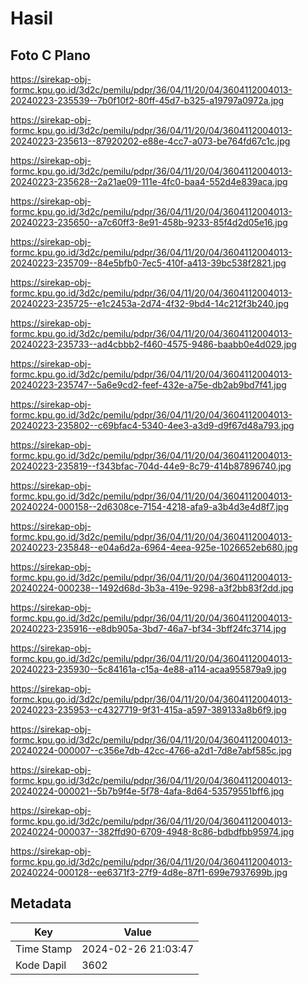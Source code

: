 # Hasil

## Foto C Plano

https://sirekap-obj-formc.kpu.go.id/3d2c/pemilu/pdpr/36/04/11/20/04/3604112004013-20240223-235539--7b0f10f2-80ff-45d7-b325-a19797a0972a.jpg

https://sirekap-obj-formc.kpu.go.id/3d2c/pemilu/pdpr/36/04/11/20/04/3604112004013-20240223-235613--87920202-e88e-4cc7-a073-be764fd67c1c.jpg

https://sirekap-obj-formc.kpu.go.id/3d2c/pemilu/pdpr/36/04/11/20/04/3604112004013-20240223-235628--2a21ae09-111e-4fc0-baa4-552d4e839aca.jpg

https://sirekap-obj-formc.kpu.go.id/3d2c/pemilu/pdpr/36/04/11/20/04/3604112004013-20240223-235650--a7c60ff3-8e91-458b-9233-85f4d2d05e16.jpg

https://sirekap-obj-formc.kpu.go.id/3d2c/pemilu/pdpr/36/04/11/20/04/3604112004013-20240223-235709--84e5bfb0-7ec5-410f-a413-39bc538f2821.jpg

https://sirekap-obj-formc.kpu.go.id/3d2c/pemilu/pdpr/36/04/11/20/04/3604112004013-20240223-235725--e1c2453a-2d74-4f32-9bd4-14c212f3b240.jpg

https://sirekap-obj-formc.kpu.go.id/3d2c/pemilu/pdpr/36/04/11/20/04/3604112004013-20240223-235733--ad4cbbb2-f460-4575-9486-baabb0e4d029.jpg

https://sirekap-obj-formc.kpu.go.id/3d2c/pemilu/pdpr/36/04/11/20/04/3604112004013-20240223-235747--5a6e9cd2-feef-432e-a75e-db2ab9bd7f41.jpg

https://sirekap-obj-formc.kpu.go.id/3d2c/pemilu/pdpr/36/04/11/20/04/3604112004013-20240223-235802--c69bfac4-5340-4ee3-a3d9-d9f67d48a793.jpg

https://sirekap-obj-formc.kpu.go.id/3d2c/pemilu/pdpr/36/04/11/20/04/3604112004013-20240223-235819--f343bfac-704d-44e9-8c79-414b87896740.jpg

https://sirekap-obj-formc.kpu.go.id/3d2c/pemilu/pdpr/36/04/11/20/04/3604112004013-20240224-000158--2d6308ce-7154-4218-afa9-a3b4d3e4d8f7.jpg

https://sirekap-obj-formc.kpu.go.id/3d2c/pemilu/pdpr/36/04/11/20/04/3604112004013-20240223-235848--e04a6d2a-6964-4eea-925e-1026652eb680.jpg

https://sirekap-obj-formc.kpu.go.id/3d2c/pemilu/pdpr/36/04/11/20/04/3604112004013-20240224-000238--1492d68d-3b3a-419e-9298-a3f2bb83f2dd.jpg

https://sirekap-obj-formc.kpu.go.id/3d2c/pemilu/pdpr/36/04/11/20/04/3604112004013-20240223-235916--e8db905a-3bd7-46a7-bf34-3bff24fc3714.jpg

https://sirekap-obj-formc.kpu.go.id/3d2c/pemilu/pdpr/36/04/11/20/04/3604112004013-20240223-235930--5c84161a-c15a-4e88-a114-acaa955879a9.jpg

https://sirekap-obj-formc.kpu.go.id/3d2c/pemilu/pdpr/36/04/11/20/04/3604112004013-20240223-235953--c4327719-9f31-415a-a597-389133a8b6f9.jpg

https://sirekap-obj-formc.kpu.go.id/3d2c/pemilu/pdpr/36/04/11/20/04/3604112004013-20240224-000007--c356e7db-42cc-4766-a2d1-7d8e7abf585c.jpg

https://sirekap-obj-formc.kpu.go.id/3d2c/pemilu/pdpr/36/04/11/20/04/3604112004013-20240224-000021--5b7b9f4e-5f78-4afa-8d64-53579551bff6.jpg

https://sirekap-obj-formc.kpu.go.id/3d2c/pemilu/pdpr/36/04/11/20/04/3604112004013-20240224-000037--382ffd90-6709-4948-8c86-bdbdfbb95974.jpg

https://sirekap-obj-formc.kpu.go.id/3d2c/pemilu/pdpr/36/04/11/20/04/3604112004013-20240224-000128--ee6371f3-27f9-4d8e-87f1-699e7937699b.jpg


## Metadata

| Key        | Value               |
| ---------- | ------------------- |
| Time Stamp | 2024-02-26 21:03:47 |
| Kode Dapil | 3602                |



